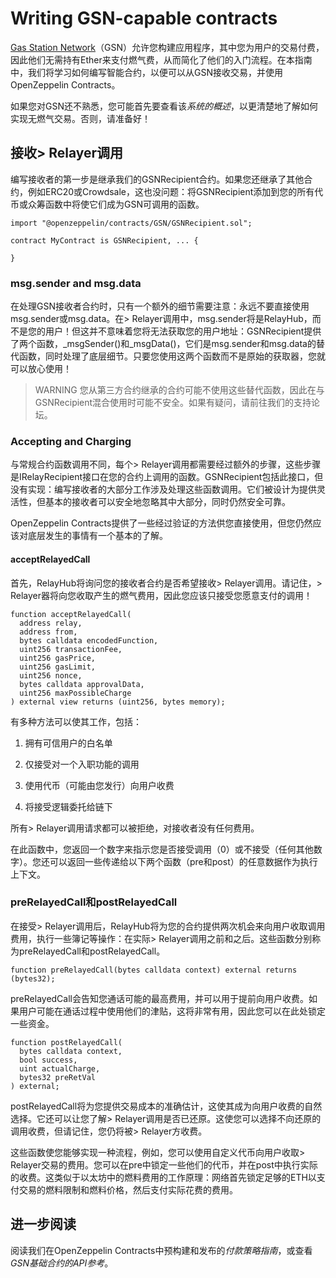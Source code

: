 # Writing GSN-capable contracts
[Gas Station Network](https://gsn.openzeppelin.com/)（GSN）允许您构建应用程序，其中您为用户的交易付费，因此他们无需持有Ether来支付燃气费，从而简化了他们的入门流程。在本指南中，我们将学习如何编写智能合约，以便可以从GSN接收交易，并使用OpenZeppelin Contracts。

如果您对GSN还不熟悉，您可能首先要查看该*系统的概述*，以更清楚地了解如何实现无燃气交易。否则，请准备好！

## 接收> Relayer调用
编写接收者的第一步是继承我们的GSNRecipient合约。如果您还继承了其他合约，例如ERC20或Crowdsale，这也没问题：将GSNRecipient添加到您的所有代币或众筹函数中将使它们成为GSN可调用的函数。
```
import "@openzeppelin/contracts/GSN/GSNRecipient.sol";

contract MyContract is GSNRecipient, ... {

}
```

### msg.sender and msg.data
在处理GSN接收者合约时，只有一个额外的细节需要注意：永远不要直接使用msg.sender或msg.data。在> Relayer调用中，msg.sender将是RelayHub，而不是您的用户！但这并不意味着您将无法获取您的用户地址：GSNRecipient提供了两个函数，_msgSender()和_msgData()，它们是msg.sender和msg.data的替代函数，同时处理了底层细节。只要您使用这两个函数而不是原始的获取器，您就可以放心使用！

> WARNING
您从第三方合约继承的合约可能不使用这些替代函数，因此在与GSNRecipient混合使用时可能不安全。如果有疑问，请前往我们的支持论坛。

### Accepting and Charging
与常规合约函数调用不同，每个> Relayer调用都需要经过额外的步骤，这些步骤是IRelayRecipient接口在您的合约上调用的函数。GSNRecipient包括此接口，但没有实现：编写接收者的大部分工作涉及处理这些函数调用。它们被设计为提供灵活性，但基本的接收者可以安全地忽略其中大部分，同时仍然安全可靠。

OpenZeppelin Contracts提供了一些经过验证的方法供您直接使用，但您仍然应该对底层发生的事情有一个基本的了解。

#### acceptRelayedCall
首先，RelayHub将询问您的接收者合约是否希望接收> Relayer调用。请记住，> Relayer器将向您收取产生的燃气费用，因此您应该只接受您愿意支付的调用！
```
function acceptRelayedCall(
  address relay,
  address from,
  bytes calldata encodedFunction,
  uint256 transactionFee,
  uint256 gasPrice,
  uint256 gasLimit,
  uint256 nonce,
  bytes calldata approvalData,
  uint256 maxPossibleCharge
) external view returns (uint256, bytes memory);
```

有多种方法可以使其工作，包括：

1. 拥有可信用户的白名单

2. 仅接受对一个入职功能的调用

3. 使用代币（可能由您发行）向用户收费

4. 将接受逻辑委托给链下

所有> Relayer调用请求都可以被拒绝，对接收者没有任何费用。

在此函数中，您返回一个数字来指示您是否接受调用（0）或不接受（任何其他数字）。您还可以返回一些传递给以下两个函数（pre和post）的任意数据作为执行上下文。

### preRelayedCall和postRelayedCall
在接受> Relayer调用后，RelayHub将为您的合约提供两次机会来向用户收取调用费用，执行一些簿记等操作：在实际> Relayer调用之前和之后。这些函数分别称为preRelayedCall和postRelayedCall。

```
function preRelayedCall(bytes calldata context) external returns (bytes32);
```

preRelayedCall会告知您通话可能的最高费用，并可以用于提前向用户收费。如果用户可能在通话过程中使用他们的津贴，这将非常有用，因此您可以在此处锁定一些资金。

```
function postRelayedCall(
  bytes calldata context,
  bool success,
  uint actualCharge,
  bytes32 preRetVal
) external;
```

postRelayedCall将为您提供交易成本的准确估计，这使其成为向用户收费的自然选择。它还可以让您了解> Relayer调用是否已还原。这使您可以选择不向还原的调用收费，但请记住，您仍将被> Relayer方收费。

这些函数使您能够实现一种流程，例如，您可以使用自定义代币向用户收取> Relayer交易的费用。您可以在pre中锁定一些他们的代币，并在post中执行实际的收费。这类似于以太坊中的燃料费用的工作原理：网络首先锁定足够的ETH以支付交易的燃料限制和燃料价格，然后支付实际花费的费用。

## 进一步阅读
阅读我们在OpenZeppelin Contracts中预构建和发布的*付款策略指南*，或查看*GSN基础合约的API参考*。